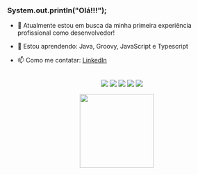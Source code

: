 ### System.out.println("Olá!!!");  


- 🔭 Atualmente estou em busca da minha primeira experiência profissional como desenvolvedor!
- 🌱 Estou aprendendo: Java, Groovy, JavaScript e Typescript
- 📫 Como me contatar: [LinkedIn](https://www.linkedin.com/in/gabrielcmrezende/)


  <div align="center" align="center" style="display: inline_block"><br>
  <a href="https://github.com/mourarezendecas/web-studies" target="_blank"><img src="https://img.shields.io/badge/JavaScript-323330?style=for-the-badge&logo=javascript&logoColor=F7DF1E" target="_blank"></a>
  <a href="https://github.com/mourarezendecas/web-studies" target="_blank"><img src="https://img.shields.io/badge/HTML5-E34F26?style=for-the-badge&logo=html5&logoColor=white" target="_blank"></a>
  <a href="https://github.com/mourarezendecas/web-studies" target="_blank"><img src="https://img.shields.io/badge/CSS3-1572B6?style=for-the-badge&logo=css3&logoColor=whit"></a>
  <a href="https://github.com/mourarezendecas/python-studies" target="_blank"><img src="https://img.shields.io/badge/Python-3776AB?style=for-the-badge&logo=python&logoColor=white"></a>
  <a href="https://github.com/mourarezendecas/java-studies" target="_blank"><img src="https://img.shields.io/badge/Java-ED8B00?style=for-the-badge&logo=java&logoColor=white"></a>
 

</div>

<div align="center">
  <a href="https://github.com/mourarezendecas">
  
  <img height="170em" src="https://github-readme-stats.vercel.app/api/top-langs/?username=mourarezendecas&layout=compact&langs_count=7&theme=calm"/>
</div>
  

